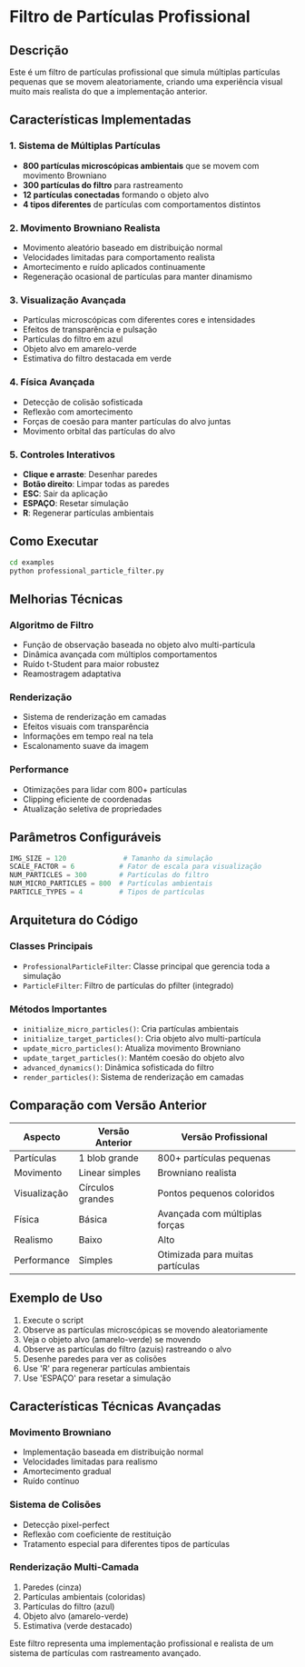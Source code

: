 # Filtro de Partículas Profissional

## Descrição
Este é um filtro de partículas profissional que simula múltiplas partículas pequenas que se movem aleatoriamente, criando uma experiência visual muito mais realista do que a implementação anterior.

## Características Implementadas

### 1. Sistema de Múltiplas Partículas
- **800 partículas microscópicas ambientais** que se movem com movimento Browniano
- **300 partículas do filtro** para rastreamento
- **12 partículas conectadas** formando o objeto alvo
- **4 tipos diferentes** de partículas com comportamentos distintos

### 2. Movimento Browniano Realista
- Movimento aleatório baseado em distribuição normal
- Velocidades limitadas para comportamento realista
- Amortecimento e ruído aplicados continuamente
- Regeneração ocasional de partículas para manter dinamismo

### 3. Visualização Avançada
- Partículas microscópicas com diferentes cores e intensidades
- Efeitos de transparência e pulsação
- Partículas do filtro em azul
- Objeto alvo em amarelo-verde
- Estimativa do filtro destacada em verde

### 4. Física Avançada
- Detecção de colisão sofisticada
- Reflexão com amortecimento
- Forças de coesão para manter partículas do alvo juntas
- Movimento orbital das partículas do alvo

### 5. Controles Interativos
- **Clique e arraste**: Desenhar paredes
- **Botão direito**: Limpar todas as paredes
- **ESC**: Sair da aplicação
- **ESPAÇO**: Resetar simulação
- **R**: Regenerar partículas ambientais

## Como Executar

```bash
cd examples
python professional_particle_filter.py
```

## Melhorias Técnicas

### Algoritmo de Filtro
- Função de observação baseada no objeto alvo multi-partícula
- Dinâmica avançada com múltiplos comportamentos
- Ruído t-Student para maior robustez
- Reamostragem adaptativa

### Renderização
- Sistema de renderização em camadas
- Efeitos visuais com transparência
- Informações em tempo real na tela
- Escalonamento suave da imagem

### Performance
- Otimizações para lidar com 800+ partículas
- Clipping eficiente de coordenadas
- Atualização seletiva de propriedades

## Parâmetros Configuráveis

```python
IMG_SIZE = 120              # Tamanho da simulação
SCALE_FACTOR = 6           # Fator de escala para visualização
NUM_PARTICLES = 300        # Partículas do filtro
NUM_MICRO_PARTICLES = 800  # Partículas ambientais
PARTICLE_TYPES = 4         # Tipos de partículas
```

## Arquitetura do Código

### Classes Principais
- `ProfessionalParticleFilter`: Classe principal que gerencia toda a simulação
- `ParticleFilter`: Filtro de partículas do pfilter (integrado)

### Métodos Importantes
- `initialize_micro_particles()`: Cria partículas ambientais
- `initialize_target_particles()`: Cria objeto alvo multi-partícula
- `update_micro_particles()`: Atualiza movimento Browniano
- `update_target_particles()`: Mantém coesão do objeto alvo
- `advanced_dynamics()`: Dinâmica sofisticada do filtro
- `render_particles()`: Sistema de renderização em camadas

## Comparação com Versão Anterior

| Aspecto | Versão Anterior | Versão Profissional |
|---------|----------------|---------------------|
| Partículas | 1 blob grande | 800+ partículas pequenas |
| Movimento | Linear simples | Browniano realista |
| Visualização | Círculos grandes | Pontos pequenos coloridos |
| Física | Básica | Avançada com múltiplas forças |
| Realismo | Baixo | Alto |
| Performance | Simples | Otimizada para muitas partículas |

## Exemplo de Uso

1. Execute o script
2. Observe as partículas microscópicas se movendo aleatoriamente
3. Veja o objeto alvo (amarelo-verde) se movendo
4. Observe as partículas do filtro (azuis) rastreando o alvo
5. Desenhe paredes para ver as colisões
6. Use 'R' para regenerar partículas ambientais
7. Use 'ESPAÇO' para resetar a simulação

## Características Técnicas Avançadas

### Movimento Browniano
- Implementação baseada em distribuição normal
- Velocidades limitadas para realismo
- Amortecimento gradual
- Ruído contínuo

### Sistema de Colisões
- Detecção pixel-perfect
- Reflexão com coeficiente de restituição
- Tratamento especial para diferentes tipos de partículas

### Renderização Multi-Camada
1. Paredes (cinza)
2. Partículas ambientais (coloridas)
3. Partículas do filtro (azul)
4. Objeto alvo (amarelo-verde)
5. Estimativa (verde destacado)

Este filtro representa uma implementação profissional e realista de um sistema de partículas com rastreamento avançado.